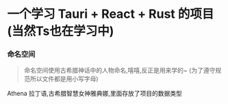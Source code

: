 # 一个学习 Tauri + React + Rust 的项目(当然Ts也在学习中)


### 命名空间
> 命名空间使用古希腊神话中的人物命名,嘻嘻,反正是用来学的~
> (为了遵守规范所以文件都是用小写字母)

Athena 拉丁语,古希腊智慧女神雅典娜,里面存放了项目的数据类型





<!-- # Tauri + React + Typescript

This template should help get you started developing with Tauri, React and Typescript in Vite.

## Recommended IDE Setup

- [VS Code](https://code.visualstudio.com/) + [Tauri](https://marketplace.visualstudio.com/items?itemName=tauri-apps.tauri-vscode) + [rust-analyzer](https://marketplace.visualstudio.com/items?itemName=rust-lang.rust-analyzer) -->
